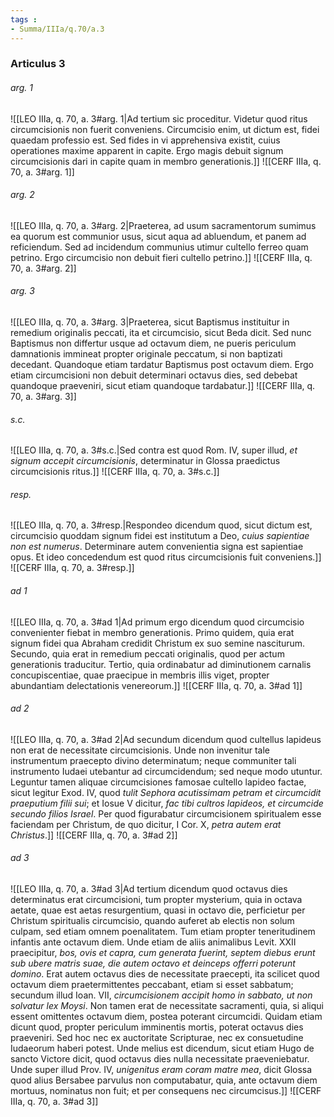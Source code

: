 ```yaml
---
tags : 
- Summa/IIIa/q.70/a.3
---
```


### Articulus 3

###### arg. 1
![[LEO IIIa, q. 70, a. 3#arg. 1|Ad tertium sic proceditur. Videtur quod ritus circumcisionis non fuerit conveniens. Circumcisio enim, ut dictum est, fidei quaedam professio est. Sed fides in vi apprehensiva existit, cuius operationes maxime apparent in capite. Ergo magis debuit signum circumcisionis dari in capite quam in membro generationis.]]
![[CERF IIIa, q. 70, a. 3#arg. 1]]

###### arg. 2
![[LEO IIIa, q. 70, a. 3#arg. 2|Praeterea, ad usum sacramentorum sumimus ea quorum est communior usus, sicut aqua ad abluendum, et panem ad reficiendum. Sed ad incidendum communius utimur cultello ferreo quam petrino. Ergo circumcisio non debuit fieri cultello petrino.]]
![[CERF IIIa, q. 70, a. 3#arg. 2]]

###### arg. 3
![[LEO IIIa, q. 70, a. 3#arg. 3|Praeterea, sicut Baptismus instituitur in remedium originalis peccati, ita et circumcisio, sicut Beda dicit. Sed nunc Baptismus non differtur usque ad octavum diem, ne pueris periculum damnationis immineat propter originale peccatum, si non baptizati decedant. Quandoque etiam tardatur Baptismus post octavum diem. Ergo etiam circumcisioni non debuit determinari octavus dies, sed debebat quandoque praeveniri, sicut etiam quandoque tardabatur.]]
![[CERF IIIa, q. 70, a. 3#arg. 3]]

###### s.c.
![[LEO IIIa, q. 70, a. 3#s.c.|Sed contra est quod Rom. IV, super illud, *et signum accepit circumcisionis*, determinatur in Glossa praedictus circumcisionis ritus.]]
![[CERF IIIa, q. 70, a. 3#s.c.]]

###### resp.
![[LEO IIIa, q. 70, a. 3#resp.|Respondeo dicendum quod, sicut dictum est, circumcisio quoddam signum fidei est institutum a Deo, *cuius sapientiae non est numerus*. Determinare autem convenientia signa est sapientiae opus. Et ideo concedendum est quod ritus circumcisionis fuit conveniens.]]
![[CERF IIIa, q. 70, a. 3#resp.]]

###### ad 1
![[LEO IIIa, q. 70, a. 3#ad 1|Ad primum ergo dicendum quod circumcisio convenienter fiebat in membro generationis. Primo quidem, quia erat signum fidei qua Abraham credidit Christum ex suo semine nasciturum. Secundo, quia erat in remedium peccati originalis, quod per actum generationis traducitur. Tertio, quia ordinabatur ad diminutionem carnalis concupiscentiae, quae praecipue in membris illis viget, propter abundantiam delectationis venereorum.]]
![[CERF IIIa, q. 70, a. 3#ad 1]]

###### ad 2
![[LEO IIIa, q. 70, a. 3#ad 2|Ad secundum dicendum quod cultellus lapideus non erat de necessitate circumcisionis. Unde non invenitur tale instrumentum praecepto divino determinatum; neque communiter tali instrumento Iudaei utebantur ad circumcidendum; sed neque modo utuntur. Leguntur tamen aliquae circumcisiones famosae cultello lapideo factae, sicut legitur Exod. IV, quod *tulit Sephora acutissimam petram et circumcidit praeputium filii sui*; et Iosue V dicitur, *fac tibi cultros lapideos, et circumcide secundo filios Israel*. Per quod figurabatur circumcisionem spiritualem esse faciendam per Christum, de quo dicitur, I Cor. X, *petra autem erat Christus*.]]
![[CERF IIIa, q. 70, a. 3#ad 2]]

###### ad 3
![[LEO IIIa, q. 70, a. 3#ad 3|Ad tertium dicendum quod octavus dies determinatus erat circumcisioni, tum propter mysterium, quia in octava aetate, quae est aetas resurgentium, quasi in octavo die, perficietur per Christum spiritualis circumcisio, quando auferet ab electis non solum culpam, sed etiam omnem poenalitatem. Tum etiam propter teneritudinem infantis ante octavum diem. Unde etiam de aliis animalibus Levit. XXII praecipitur, *bos, ovis et capra, cum generata fuerint, septem diebus erunt sub ubere matris suae, die autem octavo et deinceps offerri poterunt domino*. Erat autem octavus dies de necessitate praecepti, ita scilicet quod octavum diem praetermittentes peccabant, etiam si esset sabbatum; secundum illud Ioan. VII, *circumcisionem accipit homo in sabbato, ut non solvatur lex Moysi*. Non tamen erat de necessitate sacramenti, quia, si aliqui essent omittentes octavum diem, postea poterant circumcidi. Quidam etiam dicunt quod, propter periculum imminentis mortis, poterat octavus dies praeveniri. Sed hoc nec ex auctoritate Scripturae, nec ex consuetudine Iudaeorum haberi potest. Unde melius est dicendum, sicut etiam Hugo de sancto Victore dicit, quod octavus dies nulla necessitate praeveniebatur. Unde super illud Prov. IV, *unigenitus eram coram matre mea*, dicit Glossa quod alius Bersabee parvulus non computabatur, quia, ante octavum diem mortuus, nominatus non fuit; et per consequens nec circumcisus.]]
![[CERF IIIa, q. 70, a. 3#ad 3]]


